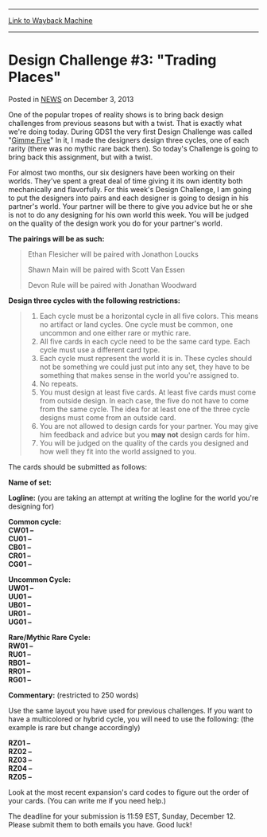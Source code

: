 
---
[Link to Wayback Machine](https://web.archive.org/web/20220127164533/https://magic.wizards.com/en/articles/archive/design-challenge-3-trading-places-2010-12-08)

[_metadata_:description]:- "One of the popular tropes of reality shows is to bring back design challenges from previous seasons but with a twist. That is exactly what we're doing today. During GDS1 the very first Design Challenge was called `Gimme Five` In it, I made the designers design three cycles, one of each rarity (there was no mythic rare back then). So today's Challenge is going to bring back"
[_metadata_:generator]:- "Drupal 7 (http://drupal.org)"
[_metadata_:node]:- "117974"
[_metadata_:path_date]:- "2010-12-08"
[_metadata_:publish_date]:- "2013-12-03"
[_metadata_:source]:- "div-main-content"
[_metadata_:title]:- "Design Challenge #3: `Trading Places`"
[_metadata_:wayback_capture_timestamp]:- "2022-01-27 16:45:33"
[_metadata_:wayback_raw_url]:- "https://web.archive.org/web/20220127164533id_/https://magic.wizards.com/en/articles/archive/design-challenge-3-trading-places-2010-12-08"
[_metadata_:wayback_url]:- "https://magic.wizards.com/en/articles/archive/design-challenge-3-trading-places-2010-12-08"
---


Design Challenge #3: "Trading Places"
=====================================



 Posted in [NEWS](/en/articles)
 on December 3, 2013 










One of the popular tropes of reality shows is to bring back design challenges from previous seasons but with a twist. That is exactly what we're doing today. During GDS1 the very first Design Challenge was called "[Gimme Five](http://archive.wizards.com/Magic/Magazine/Article.aspx?x=mtgcom/designersearch/episode2)" In it, I made the designers design three cycles, one of each rarity (there was no mythic rare back then). So today's Challenge is going to bring back this assignment, but with a twist.


For almost two months, our six designers have been working on their worlds. They've spent a great deal of time giving it its own identity both mechanically and flavorfully. For this week's Design Challenge, I am going to put the designers into pairs and each designer is going to design in his partner's world. Your partner will be there to give you advice but he or she is not to do any designing for his own world this week. You will be judged on the quality of the design work you do for your partner's world.


**The pairings will be as such:**



> 
> Ethan Flesicher will be paired with Jonathon Loucks  
> 
> Shawn Main will be paired with Scott Van Essen  
> 
> Devon Rule will be paired with Jonathan Woodward
> 
> 
> 


**Design three cycles with the following restrictions:**



> 
> 1. Each cycle must be a horizontal cycle in all five colors. This means no artifact or land cycles. One cycle must be common, one uncommon and one either rare or mythic rare.
> 2. All five cards in each cycle need to be the same card type. Each cycle must use a different card type.
> 3. Each cycle must represent the world it is in. These cycles should not be something we could just put into any set, they have to be something that makes sense in the world you're assigned to.
> 4. No repeats.
> 5. You must design at least five cards. At least five cards must come from outside design. In each case, the five do not have to come from the same cycle. The idea for at least one of the three cycle designs must come from an outside card.
> 6. You are not allowed to design cards for your partner. You may give him feedback and advice but you **may not** design cards for him.
> 7. You will be judged on the quality of the cards you designed and how well they fit into the world assigned to you.
> 


The cards should be submitted as follows:


**Name of set:** 


**Logline:** (you are taking an attempt at writing the logline for the world you're designing for)


**Common cycle:**  
**CW01 –**   
**CU01 –**   
**CB01 –**   
**CR01 –**   
**CG01 –** 


**Uncommon Cycle:**  
**UW01 –**   
**UU01 –**   
**UB01 –**   
**UR01 –**   
**UG01 –** 


**Rare/Mythic Rare Cycle:**  
**RW01 –**   
**RU01 –**   
**RB01 –**   
**RR01 –**   
**RG01 –** 


**Commentary:** (restricted to 250 words)


Use the same layout you have used for previous challenges. If you want to have a multicolored or hybrid cycle, you will need to use the following: (the example is rare but change accordingly)


**RZ01 –**  
**RZ02 –**   
**RZ03 –**   
**RZ04 –**   
**RZ05 –** 


Look at the most recent expansion's card codes to figure out the order of your cards. (You can write me if you need help.)


The deadline for your submission is 11:59 EST, Sunday, December 12. Please submit them to both emails you have. Good luck!








